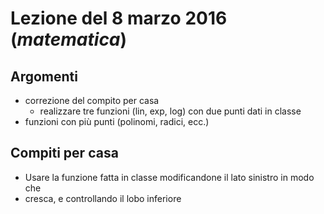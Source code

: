 # Lezione del 8 marzo 2016 (*matematica*)

## Argomenti

* correzione del compito per casa
  * realizzare tre funzioni (lin, exp, log) con due punti dati in classe
* funzioni con più punti (polinomi, radici, ecc.)

## Compiti per casa

* Usare la funzione fatta in classe modificandone il lato sinistro in modo che
 * cresca, e controllando il lobo inferiore 
